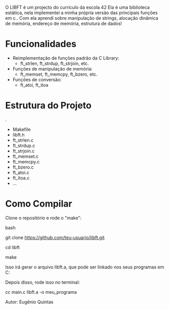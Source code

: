 O LIBFT é um projecto do curriculo da escola 42
Ela é uma biblioteca estática, nela implementei a minha própria versão das principais funções em c..
Com ela aprendi sobre manipulação de strings, alocação dinâmica de memória, endereço de memória, estrutura de dados!
#  Funcionalidades

- Reimplementação de funções padrão da C Library:
  - ft_strlen, ft_strdup, ft_strjoin, etc.
- Funções de manipulação de memória:
  - ft_memset, ft_memcpy, ft_bzero, etc.
- Funções de conversão:
  - ft_atoi, ft_itoa
# Estrutura do Projeto

.
- Makefile
- libft.h
- ft_strlen.c
- ft_strdup.c
- ft_strjoin.c
- ft_memset.c
- ft_memcpy.c
- ft_bzero.c
- ft_atoi.c
- ft_itoa.c
-  ...

# Como Compilar

Clone o repositório e rode o "make":

bash

git clone https://github.com/teu-usuario/libft.git

cd libft

make

Isso irá gerar o arquivo libft.a, que pode ser linkado nos seus programas em C:

Depois disso, rode isso no terminal:

cc main.c libft.a -o meu_programa

Autor: Eugênio Quintas
